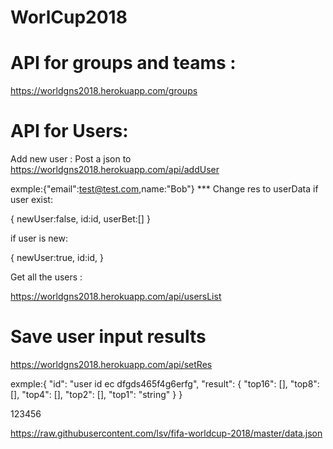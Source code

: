 # WorlCup2018
 # API for groups and teams :
 https://worldgns2018.herokuapp.com/groups
 
  # API for Users: 
Add new user :
Post a json to 
 https://worldgns2018.herokuapp.com/api/addUser

exmple:{"email":test@test.com,name:"Bob"}
*** Change res to userData
if user exist:

{
        newUser:false,
        id:id,
        userBet:[]
          }

if user is new:

{
        newUser:true,
        id:id,
          }

Get all the users :

https://worldgns2018.herokuapp.com/api/usersList



# Save user input results 



https://worldgns2018.herokuapp.com/api/setRes


exmple:{
	"id": "user id ec dfgds465f4g6erfg",
	"result": {
		"top16": [],
		"top8": [],
		"top4": [],
		"top2": [],
		"top1": "string"
}
}


123456




https://raw.githubusercontent.com/lsv/fifa-worldcup-2018/master/data.json




